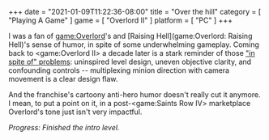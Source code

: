 +++
date = "2021-01-09T11:22:36-08:00"
title = "Over the hill"
category = [ "Playing A Game" ]
game = [ "Overlord II" ]
platform = [ "PC" ]
+++

I was a fan of <game:Overlord>'s and [Raising Hell](game:Overlord: Raising Hell)'s sense of humor, in spite of some underwhelming gameplay.  Coming back to <game:Overlord II> a decade later is a stark reminder of those ["in spite of" problems]($SiteBaseURL$2009/09/09/overlord-6/): uninspired level design, uneven objective clarity, and confounding controls -- multiplexing minion direction with camera movement is a clear design flaw.

And the franchise's cartoony anti-hero humor doesn't really cut it anymore.  I mean, to put a point on it, in a post-<game:Saints Row IV> marketplace Overlord's tone just isn't very impactful.

<i>Progress: Finished the intro level.</i>
